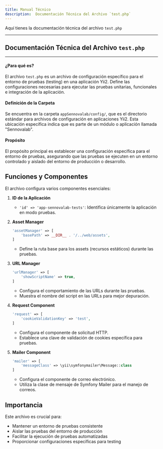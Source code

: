 ```yaml
---
title: Manual Técnico 
description:  Documentación Técnica del Archivo `test.php`
---
```


Aquí tienes la documentación técnica del archivo `test.php`

---

## Documentación Técnica del Archivo `test.php`

---

#### ¿Para qué es?
El archivo `test.php` es un archivo de configuración específico para el entorno de pruebas (testing) en una aplicación Yii2. Define las configuraciones necesarias para ejecutar las pruebas unitarias, funcionales e integración de la aplicación.

#### Definición de la Carpeta
Se encuentra en la carpeta `appSennovalab/config/`, que es el directorio estándar para archivos de configuración en aplicaciones Yii2. Esta ubicación específica indica que es parte de un módulo o aplicación llamada "Sennovalab".

#### Propósito
El propósito principal es establecer una configuración específica para el entorno de pruebas, asegurando que las pruebas se ejecuten en un entorno controlado y aislado del entorno de producción o desarrollo.

## Funciones y Componentes
El archivo configura varios componentes esenciales:

1. **ID de la Aplicación**
   - `'id' => 'app-sennovalab-tests'`: Identifica únicamente la aplicación en modo pruebas.

2. **Asset Manager**
   ```php
   'assetManager' => [
       'basePath' => __DIR__ . '/../web/assets',
   ]
   ```
   - Define la ruta base para los assets (recursos estáticos) durante las pruebas.

3. **URL Manager**
   ```php
   'urlManager' => [
       'showScriptName' => true,
   ]
   ```
   - Configura el comportamiento de las URLs durante las pruebas.
   - Muestra el nombre del script en las URLs para mejor depuración.

4. **Request Component**
   ```php
   'request' => [
       'cookieValidationKey' => 'test',
   ]
   ```
   - Configura el componente de solicitud HTTP.
   - Establece una clave de validación de cookies específica para pruebas.

5. **Mailer Component**
   ```php
   'mailer' => [
       'messageClass' => \yii\symfonymailer\Message::class
   ]
   ```
   - Configura el componente de correo electrónico.
   - Utiliza la clase de mensaje de Symfony Mailer para el manejo de correos.

## Importancia
Este archivo es crucial para:
- Mantener un entorno de pruebas consistente
- Aislar las pruebas del entorno de producción
- Facilitar la ejecución de pruebas automatizadas
- Proporcionar configuraciones específicas para testing